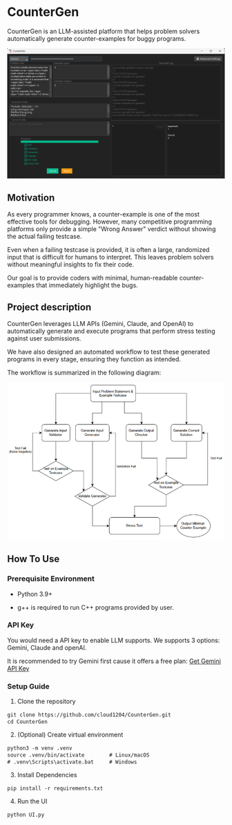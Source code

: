 # CounterGen

CounterGen is an LLM-assisted platform that helps problem solvers automatically generate counter-examples for buggy programs.

![Demo](./images/demo.png)

## Motivation

As every programmer knows, a counter-example is one of the most effective tools for debugging. However, many competitive programming platforms only provide a simple "Wrong Answer" verdict without showing the actual failing testcase.

Even when a failing testcase is provided, it is often a large, randomized input that is difficult for humans to interpret. This leaves problem solvers without meaningful insights to fix their code.

Our goal is to provide coders with minimal, human-readable counter-examples that immediately highlight the bugs.

## Project description

CounterGen leverages LLM APIs (Gemini, Claude, and OpenAI) to automatically generate and execute programs that perform stress testing against user submissions.

We have also designed an automated workflow to test these generated programs in every stage, ensuring they function as intended.

The workflow is summarized in the following diagram:

![Workflow](./images/workflow.png)

## How To Use

### Prerequisite Environment

* Python 3.9+

* g++ is required to run C++ programs provided by user.

### API Key

You would need a API key to enable LLM supports.
We supports 3 options: Gemini, Claude and openAI.

It is recommended to try Gemini first cause it offers a free plan: [Get Gemini API Key](https://aistudio.google.com/apikey)

### Setup Guide

1. Clone the repository
```
git clone https://github.com/cloud1204/CounterGen.git
cd CounterGen
```
2. (Optional) Create virtual environment
```
python3 -m venv .venv
source .venv/bin/activate        # Linux/macOS
# .venv\Scripts\activate.bat     # Windows
```
3. Install Dependencies
```
pip install -r requirements.txt
```
4. Run the UI
```
python UI.py
```